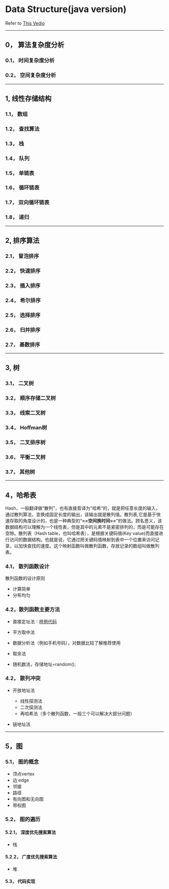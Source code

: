 # Data Structure(java version)

Refer to [This Vedio][StudyVideo]  

-------
## 0， 算法复杂度分析
### 0.1， 时间复杂度分析
### 0.2， 空间复杂度分析

-------
## 1, 线性存储结构
### 1.1， 数组
### 1.2， 查找算法
### 1.3， 栈
### 1.4， 队列
### 1.5， 单链表
### 1.6， 循环链表
### 1.7， 双向循环链表
### 1.8， 递归
--------

## 2, 排序算法
### 2.1， 冒泡排序
### 2.2， 快速排序
### 2.3， 插入排序
### 2.4， 希尔排序
### 2.5， 选择排序
### 2.6， 归并排序
### 2.7， 基数排序
--------

## 3, 树
### 3.1， 二叉树
### 3.2， 顺序存储二叉树
### 3.3， 线索二叉树
### 3.4， Hoffman树
### 3.5， 二叉排序树
### 3.6， 平衡二叉树
### 3.7， 其他树
--------

## 4，哈希表
​		Hash，一般翻译做“散列”，也有直接音译为“哈希”的，就是把任意长度的输入，通过散列算法，变换成固定长度的输出，该输出就是散列值。
​		散列表,它是基于快速存取的角度设计的，也是一种典型的“**==空间换时间==**”的做法。顾名思义，该数据结构可以理解为一个线性表，但是其中的元素不是紧密排列的，而是可能存在空隙。
​       散列表（Hash table，也叫哈希表），是根据关键码值(Key value)而直接进行访问的数据结构。也就是说，它通过把关键码值映射到表中一个位置来访问记录，以加快查找的速度。这个映射函数叫做散列函数，存放记录的数组叫做散列表。
### 4.1， 散列函数设计
散列函数的设计原则
- 计算简单
- 分布均匀
### 4.2，散列函数主要方法
- 直接定址法：[样例代码][HashCode]
- 平方取中法

- 数据分析法（例如手机号码），对数据比较了解推荐使用

- 取余法

- 随机数法，存储地址=random();

### 4.2， 散列冲突
- 开放地址法

  - 线性探测法
  - 二次探测法
  - 再哈希法（多个散列函数，一般三个可以解决大部分问题）

- 链地址法
--------

## 5，图
### 5.1， 图的概念
- 顶点vertex
- 边 edge
- 邻接
- 路径
- 有向图和无向图
- 带权图
### 5.2， 图的遍历
#### 5.2.1， 深度优先搜索算法
- 栈
#### 5.2.2， 广度优先搜索算法
- 堆
#### 5.3， 代码实现



[StudyVideo]: https://www.bilibili.com/video/av33835237/ "数据结构与算法基础-java版"
[HashCode]: ./src/main/java/com/lei/learn/datastructure/hash/HashTable.java "hash table"
